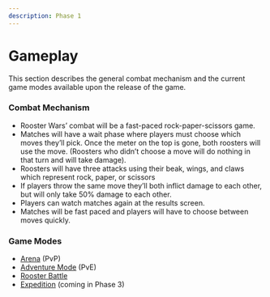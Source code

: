 ```yaml
---
description: Phase 1
---
```


# Gameplay

This section describes the general combat mechanism and the current game modes available upon the release of the game.

### Combat Mechanism

- Rooster Wars’ combat will be a fast-paced rock-paper-scissors game.
- Matches will have a wait phase where players must choose which moves they’ll pick. Once the meter on the top is gone, both roosters will use the move. (Roosters who didn’t choose a move will do nothing in that turn and will take damage).
- Roosters will have three attacks using their beak, wings, and claws which represent rock, paper, or scissors
- If players throw the same move they’ll both inflict damage to each other, but will only take 50% damage to each other.
- Players can watch matches again at the results screen.
- Matches will be fast paced and players will have to choose between moves quickly.

### Game Modes

- [Arena](arena/index.md) (PvP)
- [Adventure Mode](adventure-mode/index.md) (PvE)
- [Rooster Battle](rooster-battle.md)
- [Expedition](../phase3/expedition.md) (coming in Phase 3)

